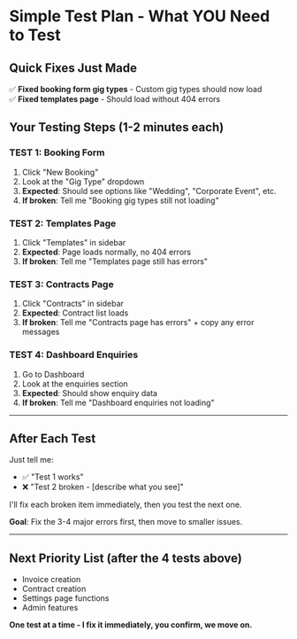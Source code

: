 # Simple Test Plan - What YOU Need to Test

## Quick Fixes Just Made
✅ **Fixed booking form gig types** - Custom gig types should now load  
✅ **Fixed templates page** - Should load without 404 errors  

## Your Testing Steps (1-2 minutes each)

### TEST 1: Booking Form
1. Click "New Booking" 
2. Look at the "Gig Type" dropdown
3. **Expected**: Should see options like "Wedding", "Corporate Event", etc.
4. **If broken**: Tell me "Booking gig types still not loading"

### TEST 2: Templates Page  
1. Click "Templates" in sidebar
2. **Expected**: Page loads normally, no 404 errors
3. **If broken**: Tell me "Templates page still has errors"

### TEST 3: Contracts Page
1. Click "Contracts" in sidebar  
2. **Expected**: Contract list loads
3. **If broken**: Tell me "Contracts page has errors" + copy any error messages

### TEST 4: Dashboard Enquiries
1. Go to Dashboard
2. Look at the enquiries section
3. **Expected**: Should show enquiry data
4. **If broken**: Tell me "Dashboard enquiries not loading"

---

## After Each Test

Just tell me:
- ✅ "Test 1 works" 
- ❌ "Test 2 broken - [describe what you see]"

I'll fix each broken item immediately, then you test the next one.

**Goal**: Fix the 3-4 major errors first, then move to smaller issues.

---

## Next Priority List (after the 4 tests above)
- Invoice creation
- Contract creation  
- Settings page functions
- Admin features

**One test at a time - I fix it immediately, you confirm, we move on.**